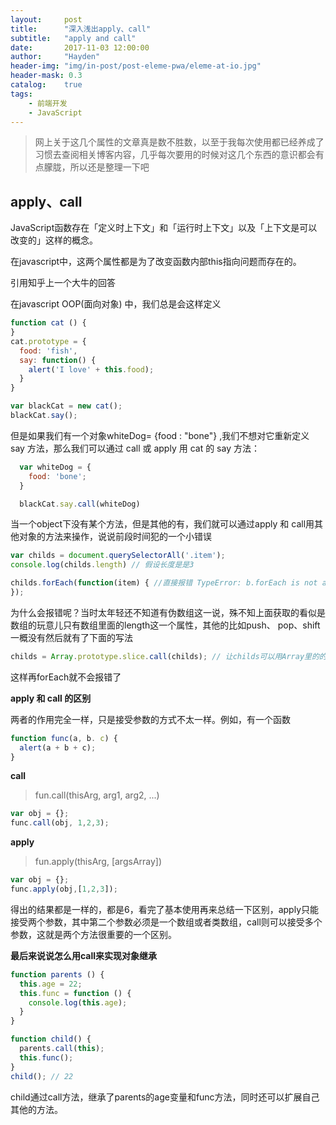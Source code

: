 ```yaml
---
layout:     post
title:      "深入浅出apply、call"
subtitle:   "apply and call"
date:       2017-11-03 12:00:00 
author:     "Hayden"
header-img: "img/in-post/post-eleme-pwa/eleme-at-io.jpg"
header-mask: 0.3
catalog:    true
tags:
    - 前端开发
    - JavaScript
---
```


> 网上关于这几个属性的文章真是数不胜数，以至于我每次使用都已经养成了习惯去查阅相关博客内容，几乎每次要用的时候对这几个东西的意识都会有点朦胧，所以还是整理一下吧

## apply、call

JavaScript函数存在「定义时上下文」和「运行时上下文」以及「上下文是可以改变的」这样的概念。

在javascript中，这两个属性都是为了改变函数内部this指向问题而存在的。

引用知乎上一个大牛的回答

在javascript OOP(面向对象) 中，我们总是会这样定义

```js
function cat () {
}
cat.prototype = {
  food: 'fish',
  say: function() {
    alert('I love' + this.food);
  }
}

var blackCat = new cat();
blackCat.say();

```

但是如果我们有一个对象whiteDog= {food : "bone"} ,我们不想对它重新定义 say 方法，那么我们可以通过 call 或 apply 用 cat 的 say 方法：


```js
  var whiteDog = {
    food: 'bone';
  }

  blackCat.say.call(whiteDog)
```

当一个object下没有某个方法，但是其他的有，我们就可以通过apply 和 call用其他对象的方法来操作，说说前段时间犯的一个小错误

```js
var childs = document.querySelectorAll('.item'); 
console.log(childs.length) // 假设长度是是3

childs.forEach(function(item) { //直接报错 TypeError: b.forEach is not a function
});

```
为什么会报错呢？当时太年轻还不知道有伪数组这一说，殊不知上面获取的看似是数组的玩意儿只有数组里面的length这一个属性，其他的比如push、 pop、shift 一概没有然后就有了下面的写法

```js
childs = Array.prototype.slice.call(childs); // 让childs可以用Array里的的所有方法
```
这样再forEach就不会报错了

**apply 和 call 的区别**

两者的作用完全一样，只是接受参数的方式不太一样。例如，有一个函数

```js
function func(a, b. c) {
  alert(a + b + c);
}
```
**call**
> fun.call(thisArg, arg1, arg2, ...) 

```js
var obj = {};
func.call(obj, 1,2,3);
```
**apply**
> fun.apply(thisArg, [argsArray])

```js
var obj = {};
func.apply(obj,[1,2,3]);
```
得出的结果都是一样的，都是6，看完了基本使用再来总结一下区别，apply只能接受两个参数，其中第二个参数必须是一个数组或者类数组，call则可以接受多个参数，这就是两个方法很重要的一个区别。

**最后来说说怎么用call来实现对象继承**
```js
function parents () {
  this.age = 22;
  this.func = function () {
    console.log(this.age);
  }
}

function child() {
  parents.call(this);
  this.func();
}
child(); // 22
```

child通过call方法，继承了parents的age变量和func方法，同时还可以扩展自己其他的方法。